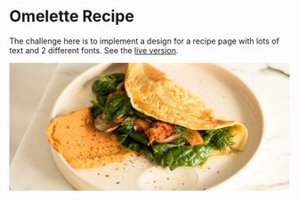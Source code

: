# Omelette Recipe

The challenge here is to implement a design for a recipe page with lots of text and 2 different fonts. See the [live version](https://gdc-fcc.github.io/fem/recipe-page/).

![](https://github.com/gdc-fcc/fem/blob/main/recipe-page/assets/images/image-omelette.jpeg)
